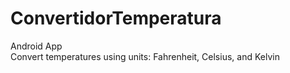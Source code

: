 # ConvertidorTemperatura
Android App</br>
Convert temperatures using units: Fahrenheit, Celsius, and Kelvin

